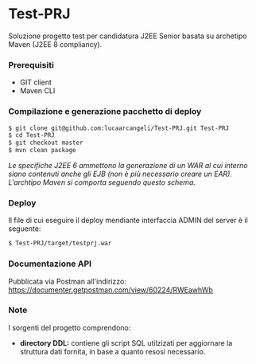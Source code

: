 # Test-PRJ

Soluzione progetto test per candidatura J2EE Senior basata su archetipo Maven (J2EE 8 compliancy).

### Prerequisiti
* GIT client
* Maven CLI

### Compilazione e generazione pacchetto di deploy

```sh
$ git clone git@github.com:lucaarcangeli/Test-PRJ.git Test-PRJ
$ cd Test-PRJ
$ git checkout master
$ mvn clean package
```

_Le specifiche J2EE 6 ammettono la generazione di un WAR al cui interno siano contenuti anche gli EJB (non è più necessario creare un EAR). L'archtipo Maven si comporta seguendo questo schema._

### Deploy
Il file di cui eseguire il deploy mendiante interfaccia ADMIN del server è il seguente:

```sh
$ Test-PRJ/target/testprj.war
```

### Documentazione API
Pubblicata via Postman all'indirizzo: https://documenter.getpostman.com/view/60224/RWEawhWb

### Note
I sorgenti del progetto comprendono:
* **directory DDL:** contiene gli script SQL utilzizati per aggiornare la struttura dati fornita, in base a quanto resosi necessario.